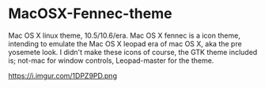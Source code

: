 # MacOSX-Fennec-theme
Mac OS X linux theme, 10.5/10.6/era. 
Mac OS X fennec is a icon theme, intending to emulate the Mac OS X leopad era of mac OS X, aka the pre yosemete look.
I didn't make these icons of course, the GTK theme included is; not-mac for window controls, Leopad-master for the theme. 


https://i.imgur.com/1DPZ9PD.png
